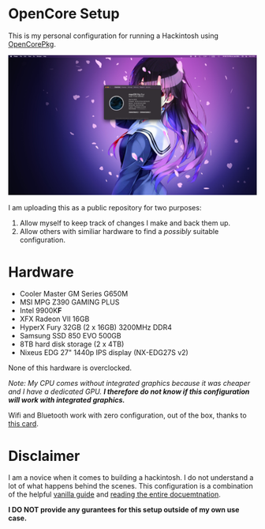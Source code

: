 # OpenCore Setup

This is my personal configuration for running a Hackintosh using [OpenCorePkg](https://github.com/acidanthera/OpenCorePkg/releases).

![Setup Screenshot](https://raw.githubusercontent.com/emsquared/OpenCore-Setup/master/Images/Setup.png)

I am uploading this as a public repository for two purposes:
1. Allow myself to keep track of changes I make and back them up.
2. Allow others with similiar hardware to find a _possibly_ suitable configuration.

# Hardware

* Cooler Master GM Series G650M
* MSI MPG Z390 GAMING PLUS
* Intel 9900K**F**
* XFX Radeon VII 16GB
* HyperX Fury 32GB (2 x 16GB) 3200MHz DDR4
* Samsung SSD 850 EVO 500GB
* 8TB hard disk storage (2 x 4TB)
* Nixeus EDG 27" 1440p IPS display (NX-EDG27S v2) 

None of this hardware is overclocked.

_Note: My CPU comes without integrated graphics because it was cheaper and I have a dedicated GPU. **I therefore do not know if this configuration will work with integrated graphics.**_

Wifi and Bluetooth work with zero configuration, out of the box, thanks to [this card](https://www.amazon.com/gp/product/B012LOT512/r).

# Disclaimer

I am a novice when it comes to building a hackintosh. I do not understand a lot of what happens behind the scenes. This configuration is a combination of the helpful [vanilla guide](https://khronokernel-2.gitbook.io/opencore-vanilla-desktop-guide/) and [reading the entire docuemtnation](https://github.com/acidanthera/OpenCorePkg/blob/master/Docs/Configuration.pdf).

**I DO NOT provide any gurantees for this setup outside of my own use case.**
